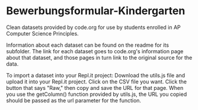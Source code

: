 # Bewerbungsformular-Kindergarten

Clean datasets provided by code.org for use by students enrolled in AP Computer Science Principles.

Information about each dataset can be found on the readme for its subfolder. The link for each dataset goes to code.org's information page about that dataset, and those pages in turn link to the original source for the data.

To import a dataset into your Repl.it project:
Download the utils.js file and upload it into your Repl.it project.
Click on the CSV file you want.
Click the button that says "Raw," then copy and save the URL for that page.
When you use the getColumn() function provided by utils.js, the URL you copied should be passed as the url parameter for the function.
